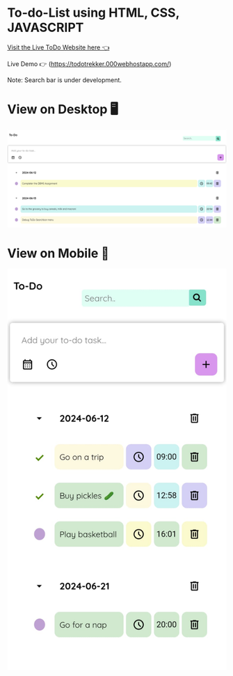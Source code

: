 # To-do-List using HTML, CSS, JAVASCRIPT

[Visit the Live ToDo Website here 👈](https://todotrekker.netlify.app/) 

Live Demo 👉 (https://todotrekker.000webhostapp.com/)

Note: Search bar is under development.

# View on Desktop 🖥️

![](https://github.com/dear-himanshu/To-do-List/blob/main/image.png?raw=true)

# View on Mobile  📱

![](https://github.com/dear-himanshu/To-do-List/blob/main/mobile_ss.jpeg?raw=true)
